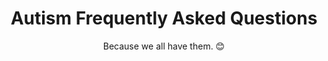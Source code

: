 ---
title: "Autism Frequently Asked Questions"
subtitle: "Because we all have them. 😊"
# meta description
description: "Autism Frequently Asked Questions (FAQ)"
draft: false
section: "autism-faq"
layout: "faq"

faq_list:
- title: "Do vaccinations cause Autism?"
  content: 'No, vaccinations do _not_ cause Autism. There have been many studies done to try to find a link and none have. Here is a good resource for you to [learn more](https://www.cdc.gov/vaccinesafety/concerns/autism.html).'

- title: "Do autistic people have empathy?"
  content: "Yes, despite the stereotype, many autistic people experience empathy. Learn about the [double empathy problem](https://www.spectrumnews.org/news/double-empathy-explained/)."

- title: "Why do autistic people wear headphones?"
  content: "Autistic people can have very different sensory profiles. Many are extremely sensitive to sound and use noise-cancelling headphones to help block out too much sensory input. Otherwise they can get overstimulated which causes them stress and anxiety."

- title: "Can an autistic person fall in love?"
  content: "Yes, autistic people have romantic relationships, fall in love, marry, and have children."

- title: "Do you support the use of functioning labels?"
  content: "No, you can see my viewpoint on that topic [here](/autism-functioning-labels/)."

---